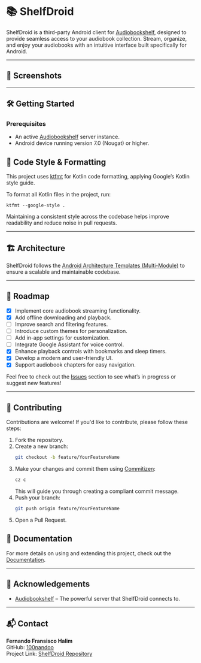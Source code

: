 # 📚 ShelfDroid

ShelfDroid is a third-party Android client
for [Audiobookshelf](https://github.com/advplyr/audiobookshelf), designed to
provide seamless access to your audiobook collection. Stream, organize, and enjoy your audiobooks
with an intuitive
interface built specifically for Android.

---

## 📸 Screenshots

<!-- Add screenshots of your app here -->

---

## 🛠 Getting Started

### Prerequisites

- An active [Audiobookshelf](https://github.com/advplyr/audiobookshelf) server instance.
- Android device running version 7.0 (Nougat) or higher.

## 🎨 Code Style & Formatting

This project uses [ktfmt](https://github.com/facebook/ktfmt) for Kotlin code formatting, applying
Google’s Kotlin style
guide.

To format all Kotlin files in the project, run:

`ktfmt --google-style .`

Maintaining a consistent style across the codebase helps improve readability and reduce noise in
pull requests.

---

## 🏗 Architecture

ShelfDroid follows
the [Android Architecture Templates (Multi-Module)](https://github.com/android/architecture-templates/tree/multimodule)
to ensure a scalable and maintainable codebase.

---

## 📅 Roadmap

- [x] Implement core audiobook streaming functionality.
- [x] Add offline downloading and playback.
- [ ] Improve search and filtering features.
- [ ] Introduce custom themes for personalization.
- [ ] Add in-app settings for customization.
- [ ] Integrate Google Assistant for voice control.
- [x] Enhance playback controls with bookmarks and sleep timers.
- [x] Develop a modern and user-friendly UI.
- [x] Support audiobook chapters for easy navigation.

Feel free to check out the [Issues](https://github.com/100nandoo/shelfdroid/issues) section to see
what’s in progress or
suggest new features!

---

## 🤝 Contributing

Contributions are welcome! If you'd like to contribute, please follow these steps:

1. Fork the repository.
2. Create a new branch:
    ```bash
    git checkout -b feature/YourFeatureName
    ```
3. Make your changes and commit them using [Commitizen](https://github.com/commitizen/cz-cli):
    ```bash
    cz c
    ```
   This will guide you through creating a compliant commit message.
4. Push your branch:
    ```bash
    git push origin feature/YourFeatureName
    ```
5. Open a Pull Request.

## 📖 Documentation

For more details on using and extending this project, check out the [Documentation](docs/DOCS.md).

---

## 🙌 Acknowledgements

- [Audiobookshelf](https://github.com/advplyr/audiobookshelf) – The powerful server that ShelfDroid
  connects to.

---

## 📬 Contact

**Fernando Fransisco Halim**  
GitHub: [100nandoo](https://github.com/100nandoo)  
Project Link: [ShelfDroid Repository](https://github.com/100nandoo/shelfdroid)

